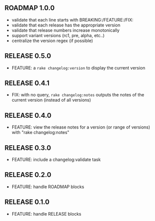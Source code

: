 ## ROADMAP 1.0.0

* validate that each line starts with BREAKING:/FEATURE:/FIX:
* validate that each release has the appropriate version
* validate that release numbers increase monotonically
* support variant versions (rc1, pre, alpha, etc..)
* centralize the version regex (if possible)

## RELEASE 0.5.0

* FEATURE: a `rake changelog:version` to display the current version

## RELEASE 0.4.1

* FIX: with no query, `rake changelog:notes` outputs the notes of the current version (instead of all versions)

## RELEASE 0.4.0

* FEATURE: view the release notes for a version (or range of versions) with "rake changelog:notes"

## RELEASE 0.3.0

* FEATURE: include a changelog:validate task

## RELEASE 0.2.0

* FEATURE: handle ROADMAP blocks

## RELEASE 0.1.0

* FEATURE: handle RELEASE blocks
